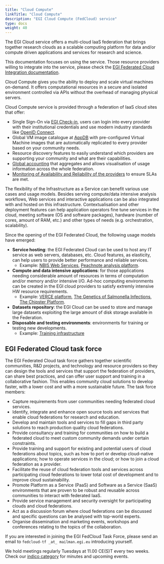 ```yaml
---
title: "Cloud Compute"
linkTitle: "Cloud Compute"
description: "EGI Cloud Compute (FedCloud) service"
type: docs
weight: 40
---
```


The EGI Cloud service offers a multi-cloud IaaS federation that brings together
research clouds as a scalable computing platform for data and/or compute driven
applications and services for research and science.

This documentation focuses on using the service. Those resource providers
willing to integrate into the service, please check the
[EGI Federated Cloud Integration documentation](../../providers/cloud-compute).

Cloud Compute gives you the ability to deploy and scale virtual machines
on-demand. It offers computational resources in a secure and isolated
environment controlled via APIs without the overhead of managing physical
servers.

Cloud Compute service is provided through a federation of IaaS cloud sites that
offer:

- Single Sign-On via [EGI Check-in](https://www.egi.eu/services/check-in/),
  users can login into every provider with their institutional credentials and
  use modern industry standards like
  [OpenID Connect](https://openid.net/connect/).
- Global VM image catalogue at [AppDB](https://appdb.egi.eu) with pre-configured
  Virtual Machine images that are automatically replicated to every provider
  based on your community needs.
- Resource discovery features to easily understand which providers are
  supporting your community and what are their capabilities.
- [Global accounting](https://accounting.egi.eu/cloud/) that aggregates and
  allows visualisation of usage information across the whole federation.
- [Monitoring of Availability and Reliability of the providers](https://argo.egi.eu/egi/report-status/Critical/SITES?filter=FedCloud)
  to ensure SLAs are met.

The flexibility of the Infrastructure as a Service can benefit various use cases
and usage models. Besides serving compute/data intensive analysis workflows, Web
services and interactive applications can be also integrated with and hosted on
this infrastructure. Contextualisation and other deployment features can help
application operators fine tune services in the cloud, meeting software (OS and
software packages), hardware (number of cores, amount of RAM, etc.) and other
types of needs (e.g. orchestration, scalability).

Since the opening of the EGI Federated Cloud, the following usage models have
emerged:

- **Service hosting**: the EGI Federated Cloud can be used to host any IT
  service as web servers, databases, etc. Cloud features, as elasticity, can
  help users to provide better performance and reliable services.
  - Example:
    [NBIS Web Services](https://www.egi.eu/use-cases/scientific-applications-tools/nbis-toolkit/),
    [Peachnote analysis platform](https://www.egi.eu/news/peachnote-in-unison-with-egi/).
- **Compute and data intensive applications**: for those applications needing
  considerable amount of resources in terms of computation and/or memory and/or
  intensive I/O. Ad-hoc computing environments can be created in the EGI cloud
  providers to satisfy extremly intensive HW resource requirements.
  - Example:
    [VERCE platform](https://www.egi.eu/news/new-egi-use-case-a-close-look-at-the-amatrice-earthquake/),
    [The Genetics of Salmonella Infections](https://www.egi.eu/use-cases/research-stories/the-genetics-of-salmonella-infections/),
    [The Chipster Platform](https://www.egi.eu/use-cases/research-stories/new-viruses-implicated-in-fatal-snake-disease/).
- **Datasets repository**: the EGI Cloud can be used to store and manage large
  datasets exploiting the large amount of disk storage available in the
  Federation.
- **Disposable and testing environments**: environments for training or testing
  new developments.
  - Example:
    [Training infrastructure](https://www.egi.eu/services/training-infrastructure/)

## EGI Federated Cloud task force

The EGI Federated Cloud task force gathers together scientific communities, R&D
projects, and technology and resource providers so they can design the tools and
services that support the federation of providers, can share best practices, and
can offer user support and training in a collaborative fashion. This enables
community cloud solutions to develop faster, with a lower cost and with a more
sustainable future. The task force members:

- Capture requirements from user communities needing federated cloud services.
- Identify, integrate and enhance open source tools and services that enable
  cloud federations for research and education.
- Develop and maintain tools and services to fill gaps in third party solutions
  to reach production quality cloud federations.
- Provide consultancy and training for communities on how to build a federated
  cloud to meet custom community demands under certain constraints.
- Provide training and support for existing and potential users of cloud
  federations about topics, such as how to port or develop cloud-native
  applications; how to operate services in the cloud; or how to join a cloud
  federation as a provider.
- Facilitate the reuse of cloud federation tools and services across
  participating cloud federations to lower total cost of development and to
  improve cloud sustainability.
- Promote Platform as a Service (PaaS) and Software as a Service (SaaS)
  environments that are proven to be robust and reusable across communities to
  interact with federated IaaS.
- Provide service management and security oversight for participating clouds and
  cloud federations.
- Act as a discussion forum where cloud federations can be discussed and
  specific questions can be analysed with top-world experts.
- Organise dissemination and marketing events, workshops and conferences
  relating to the topics of the collaboration.

If you are interested in joining the EGI FedCloud Task Force, please send an
email to `fedcloud-tf _at_ mailman.egi.eu` introducing yourself.

We hold meetings regularly Tuesdays at 11.00 CE(S)T every two weeks. Check our
[indico category](https://indico.egi.eu/indico/categoryDisplay.py?categId=159)
for minutes and upcoming events.
